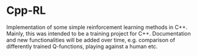 # Cpp-RL
Implementation of some simple reinforcement learning methods in C++. Mainly, this was intended to be a training project for C++. Documentation and new functionalities will be added over time, e.g. comparison of differently trained Q-functions, playing against a human etc.
